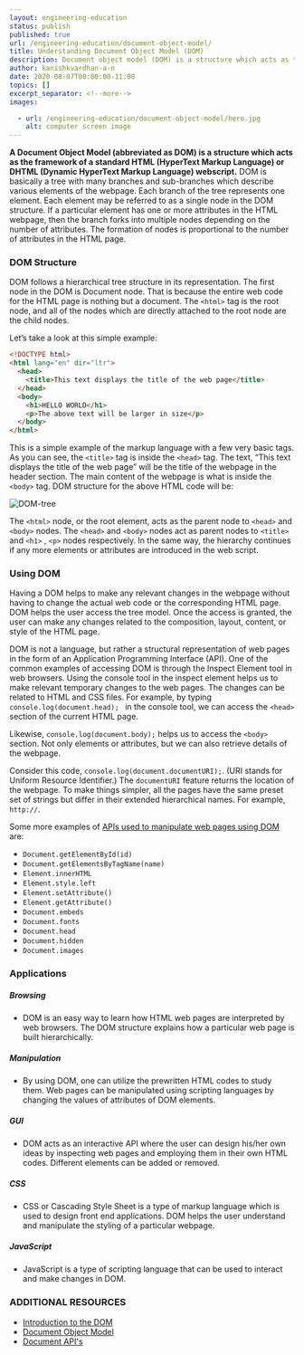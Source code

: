 ```yaml
---
layout: engineering-education
status: publish
published: true
url: /engineering-education/document-object-model/
title: Understanding Document Object Model (DOM)
description: Document object model (DOM) is a structure which acts as the framework of a standard HTML (HyperText Markup Language). DOM is a programming API for HTML and XML documents.
author: kanishkvardhan-a-n
date: 2020-08-07T00:00:00-11:00
topics: []
excerpt_separator: <!--more-->
images:

  - url: /engineering-education/document-object-model/hero.jpg
    alt: computer screen image
---
```

**A Document Object Model (abbreviated as DOM) is a structure which acts as the framework of a standard HTML (HyperText Markup Language) or DHTML (Dynamic HyperText Markup Language) webscript.** DOM is basically a tree with many branches and sub-branches which describe various elements of the webpage. Each branch of the tree represents one element. Each element may be referred to as a single node in the DOM structure. If a particular element has one or more attributes in the HTML webpage, then the branch forks into multiple nodes depending on the number of attributes. The formation of nodes is proportional to the number of attributes in the HTML page.
<!--more-->

### DOM Structure
DOM follows a hierarchical tree structure in its representation. The first node in the DOM is Document node. That is because the entire web code for the HTML page is nothing but a document. The `<html>` tag is the root node, and all of the nodes which are directly attached to the root node are the child nodes.

Let’s take a look at this simple example:
```html
<!DOCTYPE html>
<html lang="en" dir="ltr">
  <head>
    <title>This text displays the title of the web page</title>
  </head>
  <body>
    <h1>HELLO WORLD</h1>
    <p>The above text will be larger in size</p>
  </body>
</html>
```

This is a simple example of the markup language with a few very basic tags. As you can see, the `<title>` tag is inside the `<head>` tag. The text, “This text displays the title of the web page” will be the title of the webpage in the header section. The main content of the webpage is what is inside the `<body>` tag. DOM structure for the above HTML code will be:

![DOM-tree](/engineering-education/document-object-model/DOM1.jpg)

The `<html>` node, or the root element, acts as the parent node to `<head>` and `<body>` nodes. The `<head>` and `<body>` nodes act as parent nodes to `<title>` and `<h1>` , `<p>` nodes respectively. In the same way, the hierarchy continues if any more elements or attributes are introduced in the web script.


### Using DOM
Having a DOM helps to make any relevant changes in the webpage without having to change the actual web code or the corresponding HTML page. DOM helps the user access the tree model. Once the access is granted, the user can make any changes related to the composition, layout, content, or style of the HTML page.

DOM is not a language, but rather a structural representation of web pages in the form of an Application Programming Interface (API). One of the common examples of accessing DOM is through the Inspect Element tool in web browsers. Using the console tool in the inspect element helps us to make relevant temporary changes to the web pages. The changes can be related to HTML and CSS files. For example, by typing `console.log(document.head); ` in the console tool, we can access the `<head>` section of the current HTML page.

Likewise, `console.log(document.body);` helps us to access the `<body>` section. Not only elements or attributes, but we can also retrieve details of the webpage.

Consider this code, `console.log(document.documentURI);`. (URI stands for Uniform Resource Identifier.) The `documentURI` feature returns the location of the webpage. To make things simpler, all the pages have the same preset set of strings but differ in their extended hierarchical names. For example, `http://`.

Some more examples of [APIs used to manipulate web pages using DOM](https://developer.mozilla.org/en-US/docs/Web/API/Document_Object_Model) are:
- `Document.getElementById(id)`
- `Document.getElementsByTagName(name)`
- `Element.innerHTML`
- `Element.style.left`
- `Element.setAttribute()`
- `Element.getAttribute()`
- `Document.embeds`
- `Document.fonts`
- `Document.head`
- `Document.hidden`
- `Document.images`

### Applications

##### Browsing
- DOM is an easy way to learn how HTML web pages are interpreted by web browsers. The DOM structure explains how a particular web page is built hierarchically.

##### Manipulation
- By using DOM, one can utilize the prewritten HTML codes to study them. Web pages can be manipulated using scripting languages by changing the values of attributes of DOM elements.

##### GUI
- DOM acts as an interactive API where the user can design his/her own ideas by inspecting web pages and employing them in their own HTML codes. Different elements can be added or removed.

##### CSS
- CSS or Cascading Style Sheet is a type of markup language which is used to design front end applications. DOM helps the user understand and manipulate the styling of a particular webpage.

##### JavaScript
- JavaScript is a type of scripting language that can be used to interact and make changes in DOM.

### ADDITIONAL RESOURCES
- [Introduction to the DOM](https://developer.mozilla.org/en-US/docs/Web/API/Document_Object_Model/Introduction)
- [Document Object Model](https://en.wikipedia.org/wiki/Document_Object_Model)
- [Document API's](https://developer.mozilla.org/en-US/docs/Web/API/Document)
